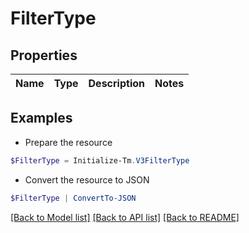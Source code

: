 # FilterType
## Properties

Name | Type | Description | Notes
------------ | ------------- | ------------- | -------------

## Examples

- Prepare the resource
```powershell
$FilterType = Initialize-Tm.V3FilterType 
```

- Convert the resource to JSON
```powershell
$FilterType | ConvertTo-JSON
```

[[Back to Model list]](../README.md#documentation-for-models) [[Back to API list]](../README.md#documentation-for-api-endpoints) [[Back to README]](../README.md)

